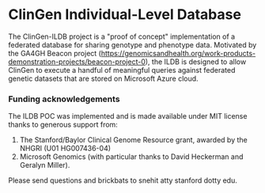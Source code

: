 # ClinGen Individual-Level Database 
The ClinGen-ILDB project is a "proof of concept" implementation of a federated database for sharing genotype and phenotype data. Motivated by the GA4GH Beacon project (https://genomicsandhealth.org/work-products-demonstration-projects/beacon-project-0), the ILDB is designed to allow ClinGen to execute a handful of meaningful queries against federated genetic datasets that are stored on Microsoft Azure cloud. 

### Funding acknowledgements
The ILDB POC was implemented and is made available under MIT license thanks to generous support from:
1. The Stanford/Baylor Clinical Genome Resource grant, awarded by the NHGRI (U01 HG007436-04)
2. Microsoft Genomics (with particular thanks to David Heckerman and Geralyn Miller).

Please send questions and brickbats to snehit atty stanford dotty edu.
